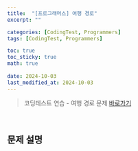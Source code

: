 ```yaml
---
title:  "[프로그래머스] 여행 경로"
excerpt: ""

categories: [CodingTest, Programmers]
tags: [CodingTest, Programmers]

toc: true
toc_sticky: true
math: true
 
date: 2024-10-03
last_modified_at: 2024-10-03
---
```


> 코딩테스트 연습 - 여행 경로 문제 [바로가기](https://school.programmers.co.kr/learn/courses/30/lessons/43164)  

<br/>

## 문제 설명